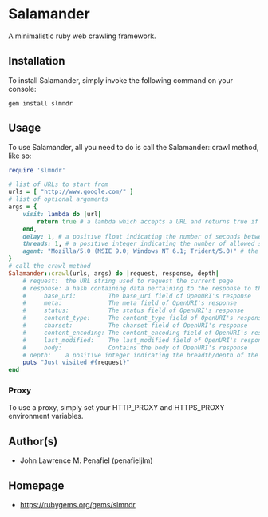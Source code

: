 # Salamander
A minimalistic ruby web crawling framework.

## Installation
To install Salamander, simply invoke the following command on your console:
```
gem install slmndr
```

## Usage
To use Salamander, all you need to do is call the Salamander::crawl method, like so:
```ruby
require 'slmndr'

# list of URLs to start from
urls = [ "http://www.google.com/" ]
# list of optional arguments
args = {
	visit: lambda do |url|
		return true # a lambda which accepts a URL and returns true if that URL should be visited
	end,
	delay: 1, # a positive float indicating the number of seconds between requests in one thread
	threads: 1, # a positive integer indicating the number of allowed simultaneous requests to the target web asset
	agent: "Mozilla/5.0 (MSIE 9.0; Windows NT 6.1; Trident/5.0)" # the user-agent string to use for requests
}
# call the crawl method
Salamander::crawl(urls, args) do |request, response, depth|
	# request:  the URL string used to request the current page
	# response: a hash containing data pertaining to the response to the requested URL
	#     base_uri:         The base_uri field of OpenURI's response
	#     meta:             The meta field of OpenURI's response
	#     status:           The status field of OpenURI's response
	#     content_type:     The content_type field of OpenURI's response
	#     charset:          The charset field of OpenURI's response
	#     content_encoding: The content_encoding field of OpenURI's response
	#     last_modified:    The last_modified field of OpenURI's response
	#     body:             Contains the body of OpenURI's response
	# depth:    a positive integer indicating the breadth/depth of the current page, relative to one of the seed URLs
	puts "Just visited #{request}"
end
```

### Proxy
To use a proxy, simply set your HTTP_PROXY and HTTPS_PROXY environment variables.

## Author(s)
* John Lawrence M. Penafiel (penafieljlm)

## Homepage
* https://rubygems.org/gems/slmndr
